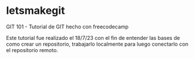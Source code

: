 # letsmakegit
GIT 101 - Tutorial de GIT hecho con freecodecamp

Este tutorial fue realizado el 18/7/23 con el fin de entender las bases de como crear un repositorio, trabajarlo localmente para luego conectarlo con el repositorio remoto.
